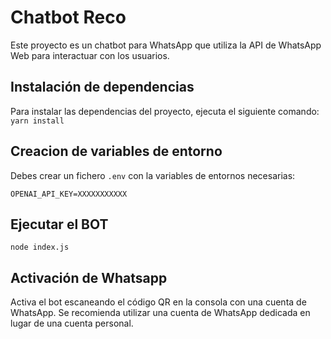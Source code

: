 # Chatbot Reco

Este proyecto es un chatbot para WhatsApp que utiliza la API de WhatsApp Web para interactuar con los usuarios.

## Instalación de dependencias

Para instalar las dependencias del proyecto, ejecuta el siguiente comando:
```yarn install```

## Creacion de variables de entorno

Debes crear un fichero ```.env``` con la variables de entornos necesarias:

```
OPENAI_API_KEY=XXXXXXXXXXX
```

## Ejecutar el BOT

```node index.js```

## Activación de Whatsapp

Activa el bot escaneando el código QR en la consola con una cuenta de WhatsApp. Se recomienda utilizar una cuenta de WhatsApp dedicada en lugar de una cuenta personal.

